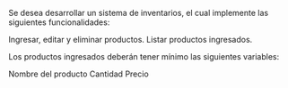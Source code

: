 Se desea desarrollar un sistema de inventarios, el cual implemente las siguientes funcionalidades:

Ingresar, editar y eliminar productos.
Listar productos ingresados.
 

Los productos ingresados deberán tener mínimo las siguientes variables:

Nombre del producto
Cantidad
Precio
